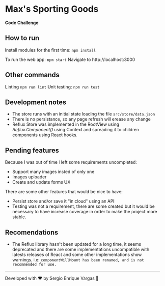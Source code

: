 # Max's Sporting Goods
**Code Challenge**

## How to run
Install modules for the first time: `npm install`

To run the web app: `npm start`
Navigate to http://localhost:3000

## Other commands
Linting `npm run lint`
Unit testing: `npm run test`

## Development notes
- The store runs with an initial state loading the file `src/store/data.json`
- There is no persistance, so any page refresh will erease any change
- Reflux Store was implemented in the RootView using *Reflux.Component()* using Context and spreading it to children components using React hooks.

## Pending features
Because I was out of time I left some requirements uncompleted:
- Support many images insted of only one
- Images uploader
- Create and update forms UX

There are some other features that would be nice to have:
- Persist store and/or save it "in cloud" using an API
- Testing was not a requirement, there are some created but it would be necessary to have increase coverage in order to make the project more stable.

## Recomendations
- The Reflux library hasn't been updated for a long time, it seems deprecated and there are some implementations uncompatible with latests releases of React and some other implementations show warnings. i.e: `componentWillMount has been renamed, and is not recommended for use.`


------------

Developed with ❤️ by Sergio Enrique Vargas 🦊